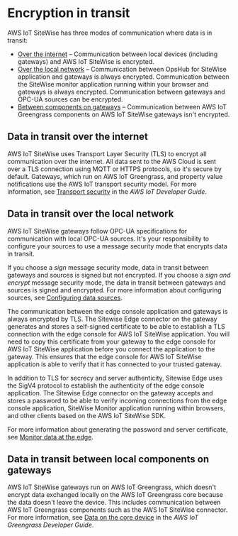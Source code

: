 # Encryption in transit<a name="encryption-in-transit"></a>

AWS IoT SiteWise has three modes of communication where data is in transit:
+ [Over the internet](#internet-encryption-in-transit) – Communication between local devices \(including gateways\) and AWS IoT SiteWise is encrypted\.
+ [Over the local network](#local-encryption-in-transit) – Communication between OpsHub for SiteWise application and gateways is always encrypted\. Communication between the SiteWise monitor application running within your browser and gateways is always encrypted\. Communication between gateways and OPC\-UA sources can be encrypted\.
+ [Between components on gateways](#gateway-encryption-in-transit) – Communication between AWS IoT Greengrass components on AWS IoT SiteWise gateways isn't encrypted\.

## Data in transit over the internet<a name="internet-encryption-in-transit"></a>

AWS IoT SiteWise uses Transport Layer Security \(TLS\) to encrypt all communication over the internet\. All data sent to the AWS Cloud is sent over a TLS connection using MQTT or HTTPS protocols, so it's secure by default\. Gateways, which run on AWS IoT Greengrass, and property value notifications use the AWS IoT transport security model\. For more information, see [Transport security](https://docs.aws.amazon.com/iot/latest/developerguide/transport-security.html) in the *AWS IoT Developer Guide*\.

## Data in transit over the local network<a name="local-encryption-in-transit"></a>

AWS IoT SiteWise gateways follow OPC\-UA specifications for communication with local OPC\-UA sources\. It's your responsibility to configure your sources to use a message security mode that encrypts data in transit\.

If you choose a *sign* message security mode, data in transit between gateways and sources is signed but not encrypted\. If you choose a *sign and encrypt* message security mode, the data in transit between gateways and sources is signed and encrypted\. For more information about configuring sources, see [Configuring data sources](configure-sources.md)\.

The communication between the edge console application and gateways is always encrypted by TLS\. The Sitewise Edge connector on the gateway generates and stores a self\-signed certificate to be able to establish a TLS connection with the edge console for AWS IoT SiteWise application\. You will need to copy this certificate from your gateway to the edge console for AWS IoT SiteWise application before you connect the application to the gateway\. This ensures that the edge console for AWS IoT SiteWise application is able to verify that it has connected to your trusted gateway\. 

 In addition to TLS for secrecy and server authenticity, Sitewise Edge uses the SigV4 protocol to establish the authenticity of the edge console application\. The Sitewise Edge connector on the gateway accepts and stores a password to be able to verify incoming connections from the edge console application, SiteWise Monitor application running within browsers, and other clients based on the AWS IoT SiteWise SDK\. 

For more information about generating the password and server certificate, see [Monitor data at the edge](using-opshub.md)\.

## Data in transit between local components on gateways<a name="gateway-encryption-in-transit"></a>

AWS IoT SiteWise gateways run on AWS IoT Greengrass, which doesn't encrypt data exchanged locally on the AWS IoT Greengrass core because the data doesn't leave the device\. This includes communication between AWS IoT Greengrass components such as the AWS IoT SiteWise connector\. For more information, see [Data on the core device](https://docs.aws.amazon.com/greengrass/latest/developerguide/encryption-in-transit.html#data-in-transit-locally) in the *AWS IoT Greengrass Developer Guide*\.